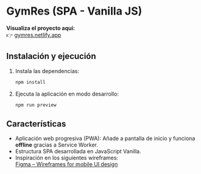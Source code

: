 # GymRes (SPA - Vanilla JS)

**Visualiza el proyecto aquí:**  
👉 [gymres.netlify.app](https://gymres.netlify.app)

## Instalación y ejecución

1. Instala las dependencias:
   ```bash
   npm install
   ```

2. Ejecuta la aplicación en modo desarrollo:
   ```bash
   npm run preview
   ```

## Características

- Aplicación web progresiva (PWA): Añade a pantalla de inicio y funciona **offline** gracias a Service Worker.
- Estructura SPA desarrollada en JavaScript Vanilla.
- Inspiración en los siguientes wireframes:  
  [Figma – Wireframes for mobile UI design](https://www.figma.com/design/M0Umn9bPlLSVj4QwaFI8Zk/📲Wireframes-for-mobile-UI-design--Community-?node-id=977-2&p=f)
